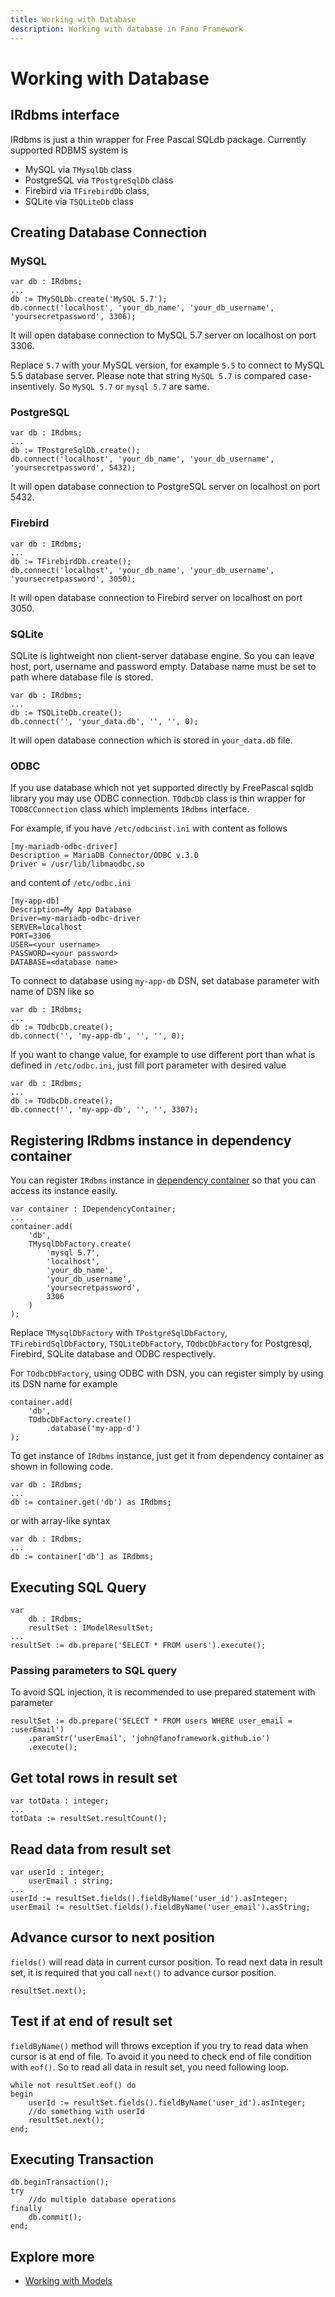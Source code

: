 ```yaml
---
title: Working with Database
description: Working with database in Fano Framework
---
```


<h1 class="major">Working with Database</h1>

## IRdbms interface

IRdbms is just a thin wrapper for Free Pascal SQLdb package. Currently supported RDBMS system is

- MySQL via `TMysqlDb` class
- PostgreSQL via `TPostgreSqlDb` class
- Firebird via `TFirebirdDb` class,
- SQLite via `TSQLiteDb` class

## Creating Database Connection

### MySQL

```
var db : IRdbms;
...
db := TMySQLDb.create('MySQL 5.7');
db.connect('localhost', 'your_db_name', 'your_db_username', 'yoursecretpassword', 3306);
```

It will open database connection to MySQL 5.7 server on localhost on port 3306.

Replace `5.7` with your MySQL version, for example `5.5` to connect to MySQL 5.5 database server. Please note that string `MySQL 5.7` is compared case-insentively. So `MySQL 5.7` or `mysql 5.7` are same.

### PostgreSQL

```
var db : IRdbms;
...
db := TPostgreSqlDb.create();
db.connect('localhost', 'your_db_name', 'your_db_username', 'yoursecretpassword', 5432);
```

It will open database connection to PostgreSQL server on localhost on port 5432.

### Firebird

```
var db : IRdbms;
...
db := TFirebirdDb.create();
db.connect('localhost', 'your_db_name', 'your_db_username', 'yoursecretpassword', 3050);
```

It will open database connection to Firebird server on localhost on port 3050.

### SQLite

SQLite is lightweight non client-server database engine. So you can leave host, port, username and password empty. Database name must be set to path where database file is stored.

```
var db : IRdbms;
...
db := TSQLiteDb.create();
db.connect('', 'your_data.db', '', '', 0);
```

It will open database connection which is stored in `your_data.db` file.

### ODBC

If you use database which not yet supported directly by FreePascal sqldb library you may use ODBC connection.
`TOdbcDb` class is thin wrapper for `TODBCConnection` class which implements `IRdbms` interface.

For example, if you have `/etc/odbcinst.ini` with content as follows

```
[my-mariadb-odbc-driver]
Description = MariaDB Connector/ODBC v.3.0
Driver = /usr/lib/libmaodbc.so
```
and content of `/etc/odbc.ini`

```
[my-app-db]
Description=My App Database
Driver=my-mariadb-odbc-driver
SERVER=localhost
PORT=3306
USER=<your username>
PASSWORD=<your password>
DATABASE=<database name>
```
To connect to database using `my-app-db` DSN, set database parameter with name of DSN
like so
```
var db : IRdbms;
...
db := TOdbcDb.create();
db.connect('', 'my-app-db', '', '', 0);
```
If you want to change value, for example to use different port than what is defined in `/etc/odbc.ini`, just fill port parameter with desired value

```
var db : IRdbms;
...
db := TOdbcDb.create();
db.connect('', 'my-app-db', '', '', 3307);
```

## Registering IRdbms instance in dependency container

You can register `IRdbms` instance in [dependency container](/dependency-container) so that you can access its instance easily.

```
var container : IDependencyContainer;
...
container.add(
    'db',
    TMysqlDbFactory.create(
        'mysql 5.7',
        'localhost',
        'your_db_name',
        'your_db_username',
        'yoursecretpassword',
        3306
    )
);
```
Replace `TMysqlDbFactory` with `TPostgreSqlDbFactory`, `TFirebirdSqlDbFactory`,
`TSQLiteDbFactory`, `TOdbcDbFactory` for Postgresql, Firebird, SQLite database and ODBC respectively.

For `TOdbcDbFactory`, using ODBC with DSN, you can register simply by using its DSN name for example

```
container.add(
    'db',
    TOdbcDbFactory.create()
        .database('my-app-d')
);
```

To get instance of `IRdbms` instance, just get it from dependency container as shown in following code.


```
var db : IRdbms;
...
db := container.get('db') as IRdbms;
```
or with array-like syntax

```
var db : IRdbms;
...
db := container['db'] as IRdbms;
```

## Executing SQL Query

```
var
    db : IRdbms;
    resultSet : IModelResultSet;
...
resultSet := db.prepare('SELECT * FROM users').execute();
```

### Passing parameters to SQL query

To avoid SQL injection, it is recommended to use prepared statement with parameter

```
resultSet := db.prepare('SELECT * FROM users WHERE user_email = :userEmail')
    .paramStr('userEmail', 'john@fanoframework.github.io')
    .execute();
```

## Get total rows in result set

```
var totData : integer;
...
totData := resultSet.resultCount();
```

## Read data from result set

```
var userId : integer;
    userEmail : string;
...
userId := resultSet.fields().fieldByName('user_id').asInteger;
userEmail := resultSet.fields().fieldByName('user_email').asString;
```

## Advance cursor to next position

`fields()` will read data in current cursor position. To read next data in result set, it is required that you call `next()` to advance cursor position.

```
resultSet.next();
```

## Test if at end of result set

`fieldByName()` method will throws exception if you try to read data when cursor is at end of file. To avoid it you need to check end of file condition with `eof()`. So to read all data in result set, you need following loop.

```
while not resultSet.eof() do
begin
    userId := resultSet.fields().fieldByName('user_id').asInteger;
    //do something with userId
    resultSet.next();
end;
```

## Executing Transaction

```
db.beginTransaction();
try
    //do multiple database operations
finally
    db.commit();
end;
```

## Explore more

- [Working with Models](/working-with-models)
